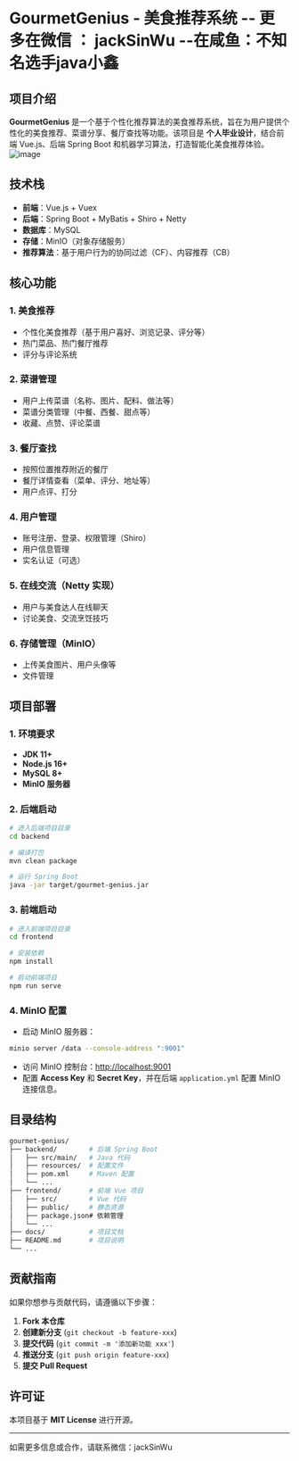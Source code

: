 # GourmetGenius - 美食推荐系统 -- 更多在微信 ： jackSinWu --在咸鱼：不知名选手java小鑫

## 项目介绍
**GourmetGenius** 是一个基于个性化推荐算法的美食推荐系统，旨在为用户提供个性化的美食推荐、菜谱分享、餐厅查找等功能。该项目是 **个人毕业设计**，结合前端 Vue.js、后端 Spring Boot 和机器学习算法，打造智能化美食推荐体验。
![image](https://github.com/user-attachments/assets/baca4894-ce8b-4153-912f-fa4f005e6d02)

## 技术栈
- **前端**：Vue.js + Vuex
- **后端**：Spring Boot + MyBatis + Shiro + Netty
- **数据库**：MySQL
- **存储**：MinIO（对象存储服务）
- **推荐算法**：基于用户行为的协同过滤（CF）、内容推荐（CB）

## 核心功能
### 1. 美食推荐
- 个性化美食推荐（基于用户喜好、浏览记录、评分等）
- 热门菜品、热门餐厅推荐
- 评分与评论系统

### 2. 菜谱管理
- 用户上传菜谱（名称、图片、配料、做法等）
- 菜谱分类管理（中餐、西餐、甜点等）
- 收藏、点赞、评论菜谱

### 3. 餐厅查找
- 按照位置推荐附近的餐厅
- 餐厅详情查看（菜单、评分、地址等）
- 用户点评、打分

### 4. 用户管理
- 账号注册、登录、权限管理（Shiro）
- 用户信息管理
- 实名认证（可选）

### 5. 在线交流（Netty 实现）
- 用户与美食达人在线聊天
- 讨论美食、交流烹饪技巧

### 6. 存储管理（MinIO）
- 上传美食图片、用户头像等
- 文件管理

## 项目部署
### 1. 环境要求
- **JDK 11+**
- **Node.js 16+**
- **MySQL 8+**
- **MinIO 服务器**

### 2. 后端启动
```bash
# 进入后端项目目录
cd backend

# 编译打包
mvn clean package

# 运行 Spring Boot
java -jar target/gourmet-genius.jar
```

### 3. 前端启动
```bash
# 进入前端项目目录
cd frontend

# 安装依赖
npm install

# 启动前端项目
npm run serve
```

### 4. MinIO 配置
- 启动 MinIO 服务器：
```bash
minio server /data --console-address ":9001"
```
- 访问 MinIO 控制台：[http://localhost:9001](http://localhost:9001)
- 配置 **Access Key** 和 **Secret Key**，并在后端 `application.yml` 配置 MinIO 连接信息。

## 目录结构
```bash
gourmet-genius/
├── backend/        # 后端 Spring Boot
│   ├── src/main/   # Java 代码
│   ├── resources/  # 配置文件
│   ├── pom.xml     # Maven 配置
│   └── ...
├── frontend/       # 前端 Vue 项目
│   ├── src/        # Vue 代码
│   ├── public/     # 静态资源
│   ├── package.json# 依赖管理
│   └── ...
├── docs/           # 项目文档
├── README.md       # 项目说明
└── ...
```

## 贡献指南
如果你想参与贡献代码，请遵循以下步骤：

1. **Fork 本仓库**
2. **创建新分支** (`git checkout -b feature-xxx`)
3. **提交代码** (`git commit -m '添加新功能 xxx'`)
4. **推送分支** (`git push origin feature-xxx`)
5. **提交 Pull Request**

## 许可证
本项目基于 **MIT License** 进行开源。

---
如需更多信息或合作，请联系微信：jackSinWu

